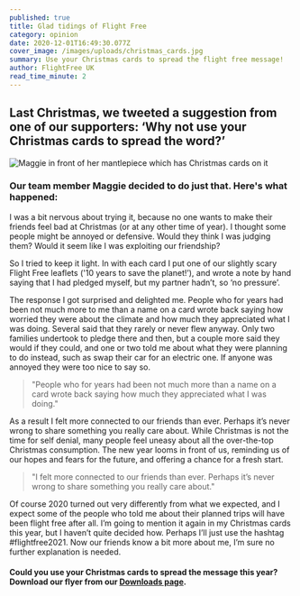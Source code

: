 ```yaml
---
published: true
title: Glad tidings of Flight Free
category: opinion
date: 2020-12-01T16:49:30.077Z
cover_image: /images/uploads/christmas_cards.jpg
summary: Use your Christmas cards to spread the flight free message!
author: FlightFree UK
read_time_minute: 2
---
```

## Last Christmas, we tweeted a suggestion from one of our supporters: ‘Why not use your Christmas cards to spread the word?’

![Maggie in front of her mantlepiece which has Christmas cards on it](/images/uploads/maggie_christmas_mantelpiece.jpg "Maggie and her Christmas cards")

### Our team member Maggie decided to do just that. Here's what happened:

I was a bit nervous about trying it, because no one wants to make their friends feel bad at Christmas (or at any other time of year). I thought some people might be annoyed or defensive. Would they think I was judging them? Would it seem like I was exploiting our friendship?

So I tried to keep it light. In with each card I put one of our slightly scary Flight Free leaflets ('10 years to save the planet!’), and wrote a note by hand saying that I had pledged myself, but my partner hadn’t, so ‘no pressure’.

The response I got surprised and delighted me. People who for years had been not much more to me than a name on a card wrote back saying how worried they were about the climate and how much they appreciated what I was doing. Several said that they rarely or never flew anyway. Only two families undertook to pledge there and then, but a couple more said they would if they could, and one or two told me about what they were planning to do instead, such as swap their car for an electric one. If anyone was annoyed they were too nice to say so. 

> "People who for years had been not much more than a name on a card wrote back saying how much they appreciated what I was doing."

As a result I felt more connected to our friends than ever. Perhaps it’s never wrong to share something you really care about. While Christmas is not the time for self denial, many people feel uneasy about all the over-the-top Christmas consumption. The new year looms in front of us, reminding us of our hopes and fears for the future, and offering a chance for a fresh start. 

> "I felt more connected to our friends than ever. Perhaps it’s never wrong to share something you really care about."

Of course 2020 turned out very differently from what we expected, and I expect some of the people who told me about their planned trips will have been flight free after all. I’m going to mention it again in my Christmas cards this year, but I haven’t quite decided how. Perhaps I’ll just use the hashtag #flightfree2021. Now our friends know a bit more about me, I’m sure no further explanation is needed.

#### Could you use your Christmas cards to spread the message this year? Download our flyer from our [Downloads page](/downloads).